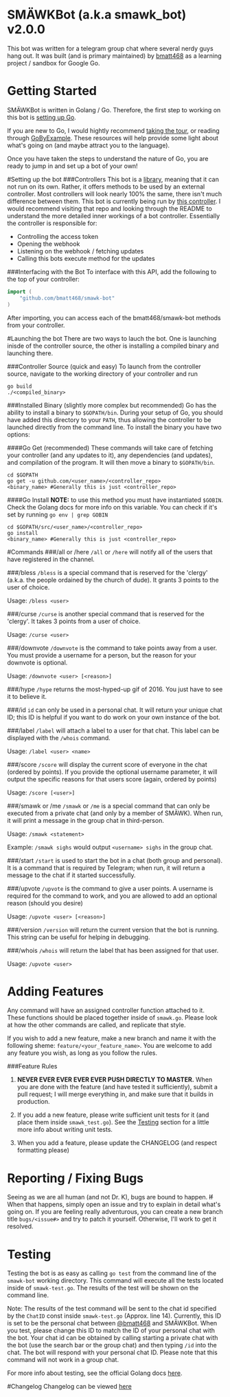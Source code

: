 # SMÄWKBot (a.k.a smawk_bot) v2.0.0
This bot was written for a telegram group chat where several nerdy guys hang out. It was built (and is primary maintained) by [bmatt468](https://github.com/bmatt468) as a learning project / sandbox for Google Go.

# Getting Started
SMÄWKBot is written in Golang / Go. Therefore, the first step to working on this bot is [setting up Go](https://golang.org/doc/install).

If you are new to Go, I would hightly recommend [taking the tour](tour.golang.org), or reading through [GoByExample](gobyexample.com). These resources will help provide some light about what's going on (and maybe attract you to the language).

Once you have taken the steps to understand the nature of Go, you are ready to jump in and set up a bot of your own!

#Setting up the bot
###Controllers
This bot is a [library](https://golang.org/doc/code.html#Library), meaning that it can not run on its own. Rather, it offers methods to be used by an external controller. Most controllers will look nearly 100% the same, there isn't much difference between them. This bot is currently being run by [this controller](https://github.com/bmatt468/smawk-bot-controller). I would recommend visiting that repo and looking through the README to understand the more detailed inner workings of a bot controller. Essentially the controller is responsible for:

- Controlling the access token
- Opening the webhook
- Listening on the webhook / fetching updates
- Calling this bots execute method for the updates

###Interfacing with the Bot
To interface with this API, add the following to the top of your controller:
```Go
import (
    "github.com/bmatt468/smawk-bot"
)
```

After importing, you can access each of the bmatt468/smawk-bot methods from your controller.

#Launching the bot
There are two ways to lauch the bot. One is launching inisde of the controller source, the other is installing a compiled binary and launching there.

###Controller Source (quick and easy)
To launch from the controller source, navigate to the working directory of your controller and run
```Shell
go build
./<compiled_binary>
```

###Installed Binary (slightly more complex but recommended)
Go has the ability to install a binary to `$GOPATH/bin`. During your setup of Go, you should have added this directory to your `PATH`, thus allowing the controller to be launched directly from the command line. To install the binary you have two options:

####Go Get (recommended)
These commands will take care of fetching your controller (and any updates to it), any dependencies (and updates), and compilation of the program. It will then move a binary to `$GOPATH/bin`.
```Shell
cd $GOPATH
go get -u github.com/<user_name>/<controller_repo>
<binary_name> #Generally this is just <controller_repo>
```

####Go Install
**NOTE:** to use this method you must have instantiated `$GOBIN`. Check the Golang docs for more info on this variable.
You can check if it's set by running `go env | grep GOBIN`
```Shell
cd $GOPATH/src/<user_name>/<controller_repo>
go install
<binary_name> #Generally this is just <controller_repo>
```

#Commands
###/all or /here
`/all` or `/here` will notify all of the users that have registered in the channel.

###/bless
`/bless` is a special command that is reserved for the 'clergy' (a.k.a. the people ordained by the church of dude). It grants 3 points to the user of choice.

Usage: `/bless <user>`

###/curse
`/curse` is another special command that is reserved for the 'clergy'. It takes 3 points from a user of choice.

Usage: `/curse <user>`

###/downvote
`/downvote` is the command to take points away from a user. You must provide a username for a person, but the reason for your downvote is optional.

Usage: `/downvote <user> [<reason>]`

###/hype
`/hype` returns the most-hyped-up gif of 2016. You just have to see it to believe it.

###/id
`id` can only be used in a personal chat. It will return your unique chat ID; this ID is helpful if you want to do work on your own instance of the bot.

###/label
`/label` will attach a label to a user for that chat. This label can be displayed with the `/whois` command.

Usage: `/label <user> <name>`

###/score
`/score` will display the current score of everyone in the chat (ordered by points). If you provide the optional username parameter, it will output the specific reasons for that users score (again, ordered by points)

Usage: `/score [<user>]`

###/smawk or /me
`/smawk` or `/me` is a special command that can only be executed from a private chat (and only by a member of SMÄWK). When run, it will print a message in the group chat in third-person.

Usage: `/smawk <statement>`

Example: `/smawk sighs` would output `<username> sighs` in the group chat.

###/start
`/start` is used to start the bot in a chat (both group and personal). It is a command that is required by Telegram; when run, it will return a message to the chat if it started successfully.

###/upvote
`/upvote` is the command to give a user points. A username is required for the command to work, and you are allowed to add an optional reason (should you desire)

Usage: `/upvote <user> [<reason>]`

###/version
`/version` will return the current version that the bot is running. This string can be useful for helping in debugging.

###/whois
`/whois` will return the label that has been assigned for that user.

Usage: `/upvote <user>`



# Adding Features
Any command will have an assigned controller function attached to it. These functions should be placed together inside of `smawk.go`. Please look at how the other commands are called, and replicate that style.

If you wish to add a new feature, make a new branch and name it with the following sheme: `feature/<your_feature_name>`. You are welcome to add any feature you wish, as long as you follow the rules.

###Feature Rules
1) **NEVER EVER EVER EVER EVER PUSH DIRECTLY TO MASTER.** When you are done with the feature (and have tested it sufficiently), submit a pull request; I will merge everything in, and make sure that it builds in production.

2) If you add a new feature, please write sufficient unit tests for it (and place them inside `smawk_test.go`). See the [Testing](#testing) section for a little more info about writing unit tests.

3) When you add a feature, please update the CHANGELOG (and respect formatting please)

# Reporting / Fixing Bugs
Seeing as we are all human (and not Dr. K), bugs are bound to happen. ~~If~~ When that happens, simply open an issue and try to explain in detail what's going on. If you are feeling really adventurous, you can create a new branch title `bugs/<issue#>` and try to patch it yourself. Otherwise, I'll work to get it resolved.

# Testing
Testing the bot is as easy as calling `go test` from the command line of the `smawk-bot` working directory. This command will execute all the tests located inside of `smawk-test.go`. The results of the test will be shown on the command line.

Note: The results of the test command will be sent to the chat id specified by the `ChatID` const inside `smawk-test.go` (Approx. line 14). Currently, this ID is set to be the personal chat between [@bmatt468](https://github.com/bmatt468) and SMÄWKBot. When you test, please change this ID to match the ID of your personal chat with the bot. Your chat id can be obtained by calling starting a private chat with the bot (use the search bar or the group chat) and then typing `/id` into the chat. The bot will respond with your personal chat ID. Please note that this command will not work in a group chat.

For more info about testing, see the official Golang docs [here](https://golang.org/pkg/testing/).

#Changelog
Changelog can be viewed [here](CHANGELOG.md)
